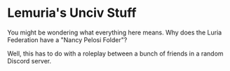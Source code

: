 # Lemuria's Unciv Stuff

You might be wondering what everything here means. Why does the
Luria Federation have a "Nancy Pelosi Folder"?

Well, this has to do with a roleplay between a bunch of friends
in a random Discord server.

